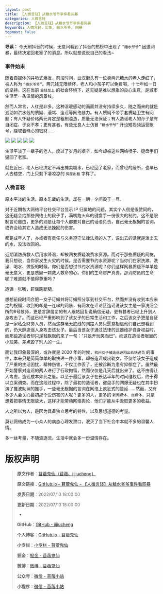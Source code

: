```yaml
---
layout: post
title: 【人微言轻】从糖水爷爷事件看网暴
categories: 人微言轻
description: 【人微言轻】从糖水爷爷事件看网暴
keywords: 人微言轻，实事, 糖水爷爷, 网暴
topmost: false
---
```


**导读：**
今天刷抖音的时候，无意间看到了抖音的热榜中出现了 `“糖水爷爷”` 因遭网暴，最终决定回老家了的消息。所以就想说说自己的看法~

### 事件始末

随着自媒体的井喷式爆发，前段时间，武汉街头有一位卖两元糖水的老人走红了，被人称为 `“糖水爷爷”`。两元钱无限续杯，老人和小孩子可以免费喝，十七年如一日的坚持，这在当前 `金钱至上` 的社会环境下，这无疑是难以想象的良心生意，是城市生活里一条温情的风景线。

然而人常言，人红是非多，这种温暖感动的画面并没有持续多久，随之而来的就是汹汹如洪水般的质疑、谩骂、造谣等网络暴力。有人质疑不带手套质疑卫生有问题；有人怀疑价格两元肯定是粗制滥造，质量无法保证；有人造谣老人的孙子是有自闭症、子女不孝；更有甚者，有些无良人士仿冒 `“糖水爷爷”` 开设短视频运营账号，赚取着昧心的钱财……

![](/images/TinyWords/2022-08-13-%E4%BB%8E%E7%B3%96%E6%B0%B4%E7%88%B7%E7%88%B7%E4%BA%8B%E4%BB%B6%E7%9C%8B%E7%BD%91%E6%9A%B4-01.png)
![](/images/TinyWords/2022-08-13-%E4%BB%8E%E7%B3%96%E6%B0%B4%E7%88%B7%E7%88%B7%E4%BA%8B%E4%BB%B6%E7%9C%8B%E7%BD%91%E6%9A%B4-02.png)
![](/images/TinyWords/2022-08-13-%E4%BB%8E%E7%B3%96%E6%B0%B4%E7%88%B7%E7%88%B7%E4%BA%8B%E4%BB%B6%E7%9C%8B%E7%BD%91%E6%9A%B4-03.png)
![](/images/TinyWords/2022-08-13-%E4%BB%8E%E7%B3%96%E6%B0%B4%E7%88%B7%E7%88%B7%E4%BA%8B%E4%BB%B6%E7%9C%8B%E7%BD%91%E6%9A%B4-04.png)
![](/images/TinyWords/2022-08-13-%E4%BB%8E%E7%B3%96%E6%B0%B4%E7%88%B7%E7%88%B7%E4%BA%8B%E4%BB%B6%E7%9C%8B%E7%BD%91%E6%9A%B4-05.png)

生活平淡了一辈子的老人，度过了岁月的艰辛，如今却被这些网络喷子、键盘手们逼回了老家。

就在近日，老人已经决定不再出摊卖糖水，已经回了老家，而曾经的居所，也早已人去楼空，门上只剩下凄凉凉的 `房屋出租` 字样了。

### 人微言轻

原本平淡的生活，原本乐哉的生活，却在一朝一夕间毁于一旦。

对于近期各大网络平台社交平台显示 IP 归属地的问题，其实个人倒是很赞同的，这无疑会给那些网络上的段子手，满嘴跑火车的键盘手一份很大的制约。这不是限制言论自由，更多的则是让每个人都要对自己的话语负责，自己毫无根据的言词，或许会给其它人造成无法挽回的伤害。

都是成年人了，亦或者有责任与义务遵守法律法规的人了，说出去的话就是泼出去的水，没法收回的。

近期消防员救人后用水降温，却被网友质疑浪费水资源。而对于那些质疑的网友，我只想说，当你家发生火灾的时候，是否需要节约水资源呢？当你们在家洗漱、洗澡、喝水、做饭的时候，你们是否想过节约水资源呢？你们这样网暴质疑不单单是毫无意义，更是质疑一颗救人救命的心。你们的生命财产真贵，那消防员的生命呢？难道就不值得尊重吗？

造谣一张嘴，辟谣跑断腿。

想想前段时间合肥一女子订婚并将订婚照分享到社交平台，然而并没有收到本应来之的祝福，收到的却是一连串的网暴，有网友在评论区造谣说该女主是一家洗浴会所的8号技师，更是言辞凿凿的有人跟帖回复说确信无疑，更有甚者已经上升到人身攻击了。而这已经严重影响到了该女子的日常生活和工作，之后该女子更是自证是一家私企财务人员，然而这群毫无底线的网路人员只愿意相信他们自己想看到的，仍大肆造谣人身攻击该女子。最后当该女子通过法律的武器维护自身权益时，而那些造谣者却只是轻飘飘的来了一句：“只是开玩笑而已”。而这在造谣者眼里的小玩笑，差点毁了别人的一生。

而让我印象最深的，或许就是 2020 年的时候，`杭州女子被造谣诬陷出轨快递员` 的事件，本来只是简简单单的取快递一件小事，却被造谣成出轨女，不仅给该女子造成了严重的生活困扰，精神伤害，不仅工作丢了，还被诊断为患有抑郁症了。虽然最开始警察对造谣的两人进行了行政拘留，然而仅仅是几天后就出来了。这不由得让人考虑，造谣成本如此之低。以至于最后该女子在长达半年的时间维权后，终于得以立案调查。而在这段过程中，除了最初的造谣者，键盘手的网爆无疑也在其中扮演了推波助澜的推手，一些毫无根据的言词在网络上疯狂式的蔓延……然而，又有多少人会关心最初那个受伤害的人呢？更多的人，更多的 `新闻媒体`、`自媒体`，只是想着把事情无限放大，这样才能带动网络舆论，他们才能从中汲取更多的收益。

人之所以为人，是因为具备独立思考的特性，以及思想道德的考量。

莫让网络成为一小众人的病态心理发泄口，泯灭了当下社会中本就不多的温馨人情。

多一丝考量，不随波逐流，生活中就会多一份温情存在。

# 版权声明

> **原文作者**：[苜蓿鬼仙（苜蓿、jijiucheng）](https://jijiucheng.github.io/)
> 
> **原文链接**：[GitHub.io - 苜蓿鬼仙 - 【人微言轻】从糖水爷爷事件看网暴](https://jijiucheng.github.io/2022/08/13/从糖水爷爷事件看网暴/)
> 
> **发表日期**：2022/07/13 18:00:00
> 
> **更新日期**：2022/07/13 18:00:00
> 
> -
> 
> **GitHub**：[GitHub - jijiucheng](https://github.com/jijiucheng)
> 
> **个人博客**：[GitHub.io - 苜蓿鬼仙](https://jijiucheng.github.io)
> 
> **小专栏**：[小专栏 - 苜蓿鬼仙](https://xiaozhuanlan.com/u/6667468960)
> 
> **掘金**：[掘金 - 苜蓿鬼仙](https://juejin.im/user/5a31e95c51882533d023137d)
> 
> **微博**：[微博 - 苜蓿鬼仙](https://weibo.com/u/1585459545)
> 
> **公众号**：[微信 - 苜蓿小站](#)
> 
> **小程序**：[微信 - 苜蓿小站](#)